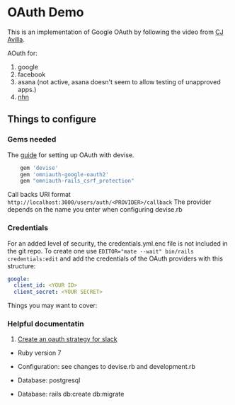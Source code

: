 # OAuth Demo

This is an implementation of Google OAuth by following the video from [CJ Avilla](https://youtu.be/Lut1C6CHDCE?si=w4zNrYeDBBZxyOqs). 

AOuth for:
1. google
2. facebook
3. asana (not active, asana doesn't seem to allow testing of unapproved apps.)
4. [nhn](https://utviklerportal.nhn.no/informasjonstjenester/helseid/protokoller-og-sikkerhetsprofil/sikkerhetsprofil-for-helseid/security-profile-for-helseid/)

## Things to configure

### Gems needed
The [guide](https://github.com/heartcombo/devise/wiki/OmniAuth:-Overview) for setting up OAuth with devise.  
```ruby
    gem 'devise'
    gem 'omniauth-google-oauth2'
    gem "omniauth-rails_csrf_protection"
```

Call backs URI format
```http://localhost:3000/users/auth/<PROVIDER>/callback```
The provider depends on the name you enter when configuring devise.rb

### Credentials
For an added level of security, the credentials.yml.enc file is not included in the git repo. To create one use
```EDITOR="mate --wait" bin/rails credentials:edit``` and add the credentials of the OAuth providers with this 
structure:

```yml
google:
  client_id: <YOUR ID>
  client_secret: <YOUR SECRET>
```

Things you may want to cover:

### Helpful documentatin

1. [Create an oauth strategy for slack](https://dev.to/vvo/devise-create-a-local-omniauth-strategy-for-slack-4066)

* Ruby version 7

* Configuration: see changes to devise.rb and development.rb

* Database: postgresql

* Database: rails db:create db:migrate


